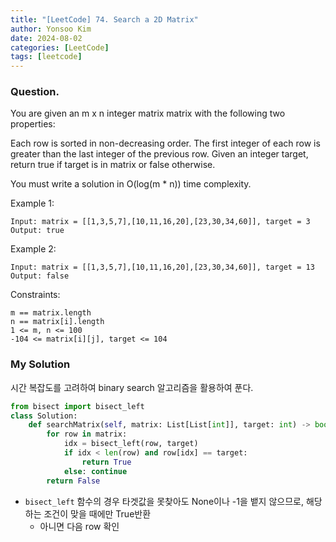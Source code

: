 ```yaml
---
title: "[LeetCode] 74. Search a 2D Matrix"
author: Yonsoo Kim
date: 2024-08-02
categories: [LeetCode]
tags: [leetcode]
---
```


### Question.

You are given an m x n integer matrix matrix with the following two properties:

Each row is sorted in non-decreasing order.
The first integer of each row is greater than the last integer of the previous row.
Given an integer target, return true if target is in matrix or false otherwise.

You must write a solution in O(log(m * n)) time complexity. 

Example 1:
```
Input: matrix = [[1,3,5,7],[10,11,16,20],[23,30,34,60]], target = 3
Output: true
```

Example 2:
```
Input: matrix = [[1,3,5,7],[10,11,16,20],[23,30,34,60]], target = 13
Output: false
``` 

Constraints:
```
m == matrix.length
n == matrix[i].length
1 <= m, n <= 100
-104 <= matrix[i][j], target <= 104
```

### My Solution

시간 복잡도를 고려하여 binary search 알고리즘을 활용하여 푼다.

```py
from bisect import bisect_left
class Solution:
    def searchMatrix(self, matrix: List[List[int]], target: int) -> bool:
        for row in matrix:
            idx = bisect_left(row, target)
            if idx < len(row) and row[idx] == target:
                return True
            else: continue
        return False

```

- `bisect_left` 함수의 경우 타겟값을 못찾아도 None이나 -1을 뱉지 않으므로, 해당하는 조건이 맞을 때에만 True반환
    - 아니면 다음 row 확인
